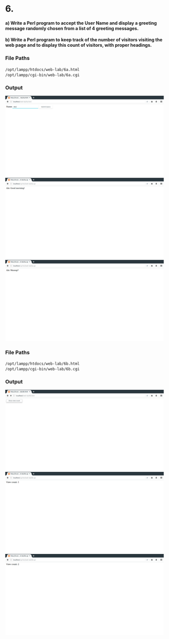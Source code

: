 # 6.
#### a) Write a Perl program to accept the User Name and display a greeting message randomly chosen from a list of 4 greeting messages.
#### b) Write a Perl program to keep track of the number of visitors visiting the web page and to display this count of visitors, with proper headings.
### File Paths
`/opt/lampp/htdocs/web-lab/6a.html` <br>
`/opt/lampp/cgi-bin/web-lab/6a.cgi`
### Output
![](a1.png)
![](a2.png)
![](a3.png)
### File Paths
`/opt/lampp/htdocs/web-lab/6b.html` <br>
`/opt/lampp/cgi-bin/web-lab/6b.cgi`
### Output
![](b1.png)
![](b2.png)
![](b3.png)
